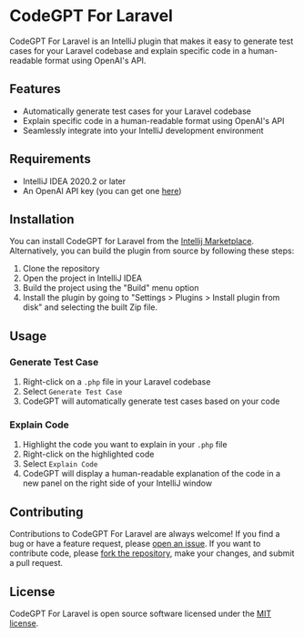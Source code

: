 # CodeGPT For Laravel

CodeGPT For Laravel is an IntelliJ plugin that makes it easy to generate test cases for your Laravel codebase and explain specific code in a human-readable format using OpenAI's API. 

## Features

- Automatically generate test cases for your Laravel codebase
- Explain specific code in a human-readable format using OpenAI's API
- Seamlessly integrate into your IntelliJ development environment

## Requirements

- IntelliJ IDEA 2020.2 or later
- An OpenAI API key (you can get one [here](https://platform.openai.com/account/api-keys))

## Installation
You can install CodeGPT for Laravel from the [Intellij Marketplace](https://plugins.jetbrains.com/plugin/21184-codegpt-for-laravel). Alternatively, you can build the plugin from source by following these steps:

1. Clone the repository
2. Open the project in IntelliJ IDEA
3. Build the project using the "Build" menu option
4. Install the plugin by going to "Settings > Plugins > Install plugin from disk" and selecting the built Zip file.

## Usage

### Generate Test Case

1. Right-click on a `.php` file in your Laravel codebase
2. Select `Generate Test Case`
3. CodeGPT will automatically generate test cases based on your code

### Explain Code

1. Highlight the code you want to explain in your `.php` file
2. Right-click on the highlighted code
3. Select `Explain Code`
4. CodeGPT will display a human-readable explanation of the code in a new panel on the right side of your IntelliJ window

## Contributing

Contributions to CodeGPT For Laravel are always welcome! If you find a bug or have a feature request, please [open an issue](https://github.com/rana01645/CodeGPT-Laravel/issues/new). If you want to contribute code, please [fork the repository](https://github.com/rana01645/CodeGPT-Laravel/fork), make your changes, and submit a pull request.

## License

CodeGPT For Laravel is open source software licensed under the [MIT license](https://opensource.org/licenses/MIT).
